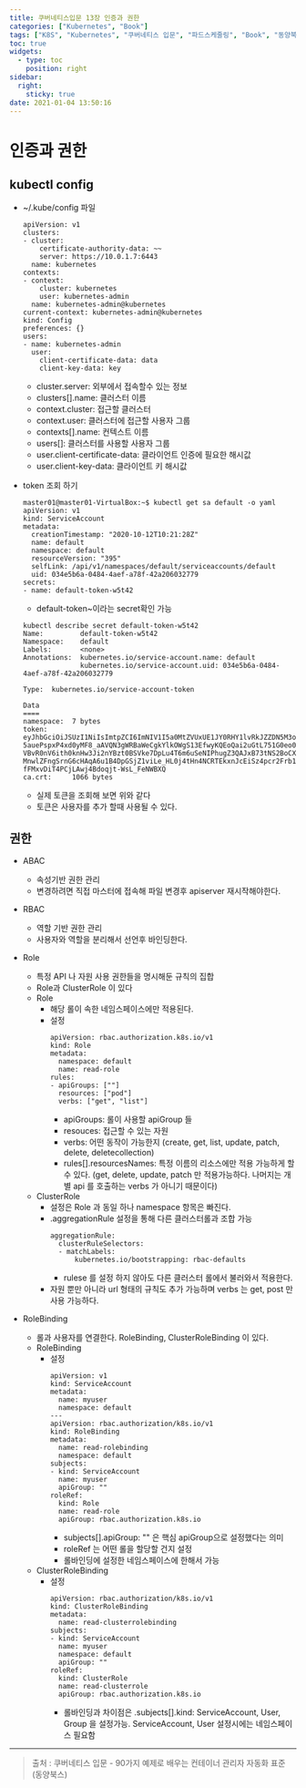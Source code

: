 ```yaml
---
title: 쿠버네티스입문 13장 인증과 권한
categories: ["Kubernetes", "Book"]
tags: ["K8S", "Kubernetes", "쿠버네티스 입문", "파드스케줄링", "Book", "동양북스", "90가지 예제로 배우는 컨테이너 관리 자동화 표준"] 
toc: true
widgets:
  - type: toc
    position: right
sidebar:
  right:
    sticky: true
date: 2021-01-04 13:50:16
---
```


# 인증과 권한

## kubectl config
- ~/.kube/config 파일
  ~~~
  apiVersion: v1
  clusters:
  - cluster:
      certificate-authority-data: ~~
      server: https://10.0.1.7:6443
    name: kubernetes
  contexts:
  - context:
      cluster: kubernetes
      user: kubernetes-admin
    name: kubernetes-admin@kubernetes
  current-context: kubernetes-admin@kubernetes
  kind: Config
  preferences: {}
  users:
  - name: kubernetes-admin
    user:
      client-certificate-data: data
      client-key-data: key
  ~~~
  - cluster.server: 외부에서 접속할수 있는 정보
  - clusters[].name: 클러스터 이름
  - context.cluster: 접근할 클러스터
  - context.user: 클러스터에 접근할 사용자 그룹
  - contexts[].name: 컨텍스트 이름
  - users[]: 클러스터를 사용할 사용자 그룹
  - user.client-certificate-data: 클라이언트 인증에 필요한 해시값
  - user.client-key-data: 클라이언트 키 해시값

- token 조회 하기
  ~~~
  master01@master01-VirtualBox:~$ kubectl get sa default -o yaml
  apiVersion: v1
  kind: ServiceAccount
  metadata:
    creationTimestamp: "2020-10-12T10:21:28Z"
    name: default
    namespace: default
    resourceVersion: "395"
    selfLink: /api/v1/namespaces/default/serviceaccounts/default
    uid: 034e5b6a-0484-4aef-a78f-42a206032779
  secrets:
  - name: default-token-w5t42
  ~~~
  - default-token~이라는 secret확인 가능
  ~~~
  kubectl describe secret default-token-w5t42
  Name:         default-token-w5t42
  Namespace:    default
  Labels:       <none>
  Annotations:  kubernetes.io/service-account.name: default
                kubernetes.io/service-account.uid: 034e5b6a-0484-4aef-a78f-42a206032779

  Type:  kubernetes.io/service-account-token

  Data
  ====
  namespace:  7 bytes
  token:      eyJhbGciOiJSUzI1NiIsImtpZCI6ImNIV1I5a0MtZVUxUE1JY0RHY1lvRkJZZDN5M3o3TkxncWY3QUN3R0FGelkifQ.eyJpc3MiOiJrdWJlcm5ldGVzL3NlcnZpY2VhY2NvdW50Iiwia3ViZXJuZXRlcy5pby9zZXJ2aWNlYWNjb3VudC9uYW1lc3BhY2UiOiJkZWZhdWx0Iiwia3ViZXJuZXRlcy5pby9zZXJ2aWNlYWNjb3VudC9zZWNyZXQubmFtZSI6ImRlZmF1bHQtdG9rZW4tdzV0NDIiLCJrdWJlcm5ldGVzLmlvL3NlcnZpY2VhY2NvdW50L3NlcnZpY2UtYWNjb3VudC5uYW1lIjoiZGVmYXVsdCIsImt1YmVybmV0ZXMuaW8vc2VydmljZWFjY291bnQvc2VydmljZS1hY2NvdW50LnVpZCI6IjAzNGU1YjZhLTA0ODQtNGFlZi1hNzhmLTQyYTIwNjAzMjc3OSIsInN1YiI6InN5c3RlbTpzZXJ2aWNlYWNjb3VudDpkZWZhdWx0OmRlZmF1bHQifQ.irtlJ4PmyJZ-5auePspxP4xd0yMF8_aAVQN3gWRBaWeCgkYlkOWgS13EfwyKQEoQai2uGtL751G0eo07-VBvR0nV6ith0knHw3Ji2nYBzt0BSVke7DpLu4T6m6uSeNIPhugZ3QAJxB73tNS2BoCXM4Hpwvz8gyrmBMzT2ce7905XP8mXJwYV1-MnwlZFngSrnG6cHAqA6u1B4DpGSjZ1viLe_HL0j4tHn4NCRTEkxnJcEiSz4pcr2Frb1K2ZXVyhWslPQeIdA5QWaJEVvUe0GQK1V1aHRhfSYHfmJlSM00iJmrwCiY-fFMxvDiT4PCjLAwj4Bdoqjt-WsL_FeNWBXQ
  ca.crt:     1066 bytes
  ~~~
  - 실제 토큰을 조회해 보면 위와 같다
  - 토큰은 사용자를 추가 할때 사용될 수 있다.


## 권한
- ABAC
  - 속성기반 권한 관리
  - 변경하려면 직접 마스터에 접속해 파일 변경후 apiserver 재시작해야한다.
- RBAC
  - 역할 기반 권한 관리
  - 사용자와 역할을 분리해서 선언후 바인딩한다.

- Role
  - 특정 API 나 자원 사용 권한들을 명시해둔 규칙의 집합
  - Role과 ClusterRole 이 있다
  - Role
    - 해당 롤이 속한 네임스페이스에만 적용된다.
    - 설정
      ~~~
      apiVersion: rbac.authorization.k8s.io/v1
      kind: Role
      metadata:
        namespace: default
        name: read-role
      rules:
      - apiGroups: [""]
        resources: ["pod"]
        verbs: ["get", "list"]
      ~~~  
      - apiGroups: 롤이 사용할 apiGroup 들
      - resouces: 접근할 수 있는 자원
      - verbs: 어떤 동작이 가능한지 (create, get, list, update, patch, delete, deletecollection)
      - rules[].resourcesNames: 특정 이름의 리소스에만 적용 가능하게 할 수 있다. (get, delete, update, patch 만 적용가능하다. 나머지는 개별 api 를 호출하는 verbs 가 아니기 때문이다)
  - ClusterRole
    - 설정은 Role 과 동일 하나 namespace 항목은 빠진다.
    - .aggregationRule 설정을 통해 다른 클러스터롤과 조합 가능
      ~~~
      aggregationRule:
        clusterRuleSelectors:
        - matchLabels:
            kubernetes.io/bootstrapping: rbac-defaults
      ~~~
      - rulese 를 설정 하지 않아도 다른 클러스터 롤에서 불러와서 적용한다.
    - 자원 뿐만 아니라 url 형태의 규칙도 추가 가능하며 verbs 는 get, post 만 사용 가능하다.
- RoleBinding
  - 롤과 사용자를 연결한다. RoleBinding, ClusterRoleBinding 이 있다.
  - RoleBinding
    - 설정
      ~~~
      apiVersion: v1
      kind: ServiceAccount
      metadata:
        name: myuser
        namespace: default
      ---
      apiVersion: rbac.authorization/k8s.io/v1
      kind: RoleBinding
      metadata:
        name: read-rolebinding
        namespace: default
      subjects:
      - kind: ServiceAccount
        name: myuser
        apiGroup: ""
      roleRef:
        kind: Role
        name: read-role
        apiGroup: rbac.authorization.k8s.io
      ~~~
      - subjects[].apiGroup: "" 은 핵심  apiGroup으로 설정했다는 의미
      - roleRef 는 어떤 롤을 할당할 건지 설정
      - 롤바인딩에 설정한 네임스페이스에 한해서 가능
  - ClusterRoleBinding
    - 설정
      ~~~
      apiVersion: rbac.authorization/k8s.io/v1
      kind: ClusterRoleBinding
      metadata:
        name: read-clusterrolebinding
      subjects:
      - kind: ServiceAccount
        name: myuser
        namespace: default
        apiGroup: ""
      roleRef:
        kind: ClusterRole
        name: read-clusterrole
        apiGroup: rbac.authorization.k8s.io
      ~~~
      - 롤바인딩과 차이점은 .subjects[].kind: ServiceAccount, User, Group 을 설정가능. ServiceAccount, User 설정시에는 네임스페이스 필요함      
    
---

> 출처 : 쿠버네티스 입문 - 90가지 예제로 배우는 컨테이너 관리자 자동화 표준 (동양북스)